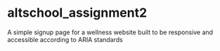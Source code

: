# altschool_assignment2
A simple signup page for a wellness website built to be responsive and accessible according to ARIA standards
